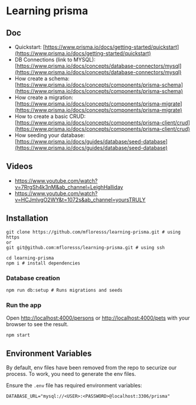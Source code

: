 # Learning prisma

## Doc

- Quickstart: [https://www.prisma.io/docs/getting-started/quickstart](https://www.prisma.io/docs/getting-started/quickstart)
- DB Connections (link to MYSQL): [https://www.prisma.io/docs/concepts/database-connectors/mysql](https://www.prisma.io/docs/concepts/database-connectors/mysql)
- How create a schema: [https://www.prisma.io/docs/concepts/components/prisma-schema](https://www.prisma.io/docs/concepts/components/prisma-schema)
- How create a migration: [https://www.prisma.io/docs/concepts/components/prisma-migrate](https://www.prisma.io/docs/concepts/components/prisma-migrate)
- How to create a basic CRUD: [https://www.prisma.io/docs/concepts/components/prisma-client/crud](https://www.prisma.io/docs/concepts/components/prisma-client/crud)
- How seeding your database: [https://www.prisma.io/docs/guides/database/seed-database](https://www.prisma.io/docs/guides/database/seed-database)

## Videos
- https://www.youtube.com/watch?v=7RrgSh4k3nM&ab_channel=LeighHalliday
- https://www.youtube.com/watch?v=HCJmlvgO2WY&t=1072s&ab_channel=yoursTRULY

## Installation

```
git clone https://github.com/mfloresss/learning-prisma.git # using https
or
git git@github.com:mfloresss/learning-prisma.git # using ssh

cd learning-prisma
npm i # install dependencies
```

### Database creation

```
npm run db:setup # Runs migrations and seeds
```

### Run the app

Open [http://localhost:4000/persons](http://localhost:4000/persons) or [http://localhost:4000/pets](http://localhost:4000/pets) with your browser to see the result.

```
npm start
```

## Environment Variables

By default, env files have been removed from the repo to securize our process. To work, you need to generate the env files.

Ensure the `.env` file has required environment variables:

```
DATABASE_URL="mysql://<USER>:<PASSWORD>@localhost:3306/prisma"
```
